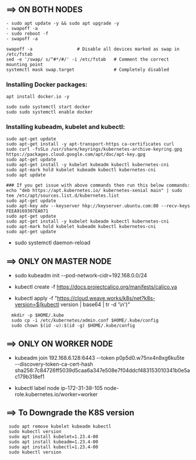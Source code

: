 ## ==> ON BOTH NODES
```
- sudo apt update -y && sudo apt upgrade -y
- swapoff -a
- sudo reboot -f
- swapoff -a
```
```
swapoff -a                 # Disable all devices marked as swap in /etc/fstab
sed -e '/swap/ s/^#*/#/' -i /etc/fstab   # Comment the correct mounting point
systemctl mask swap.target               # Completely disabled
```
### Installing Docker packages:
```
apt install docker.io -y
```
```
sudo sudo systemctl start docker
sudo sudo systemctl enable docker
```
### Installing kubeadm, kubelet and kubectl:
```
sudo apt-get update
sudo apt-get install -y apt-transport-https ca-certificates curl
sudo curl -fsSLo /usr/share/keyrings/kubernetes-archive-keyring.gpg https://packages.cloud.google.com/apt/doc/apt-key.gpg
sudo apt-get update
sudo apt-get install -y kubelet kubeadm kubectl kubernetes-cni
sudo apt-mark hold kubelet kubeadm kubectl kubernetes-cni
sudo apt update
```
```
### If you get issue with above commands then run this below commands:
echo "deb https://apt.kubernetes.io/ kubernetes-xenial main" | sudo tee /etc/apt/sources.list.d/kubernetes.list
sudo apt-get update
sudo apt-key adv --keyserver hkp://keyserver.ubuntu.com:80 --recv-keys FEEA9169307EA071
sudo apt-get update
sudo apt-get install -y kubelet kubeadm kubectl kubernetes-cni
sudo apt-mark hold kubelet kubeadm kubectl kubernetes-cni
sudo apt-get update
```
- sudo systemctl daemon-reload
## ==> ONLY ON MASTER NODE
- sudo kubeadm init --pod-network-cidr=192.168.0.0/24
- kubectl create -f https://docs.projectcalico.org/manifests/calico.ya

- kubectl apply -f "https://cloud.weave.works/k8s/net?k8s-version=$(kubectl version | base64 | tr -d '\n')"
```
  mkdir -p $HOME/.kube
  sudo cp -i /etc/kubernetes/admin.conf $HOME/.kube/config
  sudo chown $(id -u):$(id -g) $HOME/.kube/config
```
## ==> ONLY ON WORKER NODE
- kubeadm join 192.168.6.128:6443 --token p0p5d0.w75nx4n8xg6ku5te \
        --discovery-token-ca-cert-hash sha256:7c84726ff5039d5caa6a347e508e7f04ddcf483153010341b0e5ac179b318ef1

- kubectl label node ip-172-31-38-105 node-role.kubernetes.io/worker=worker

## ==> To Downgrade the K8S version
```
 sudo apt remove kubelet kubeadm kubectl
 sudo kubectl version
 sudo apt install kubelet=1.23.4-00
 sudo apt install kubeadm=1.23.4-00
 sudo apt install kubectl=1.23.4-00
 sudo kubectl version
 ```
